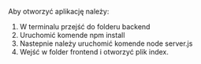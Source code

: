 Aby otworzyć aplikację należy:
1) W terminalu przejść do folderu backend
2) Uruchomić komende npm install
3) Nastepnie należy uruchomić komende node server.js 
4) Wejść w folder frontend i otworzyć plik index.
